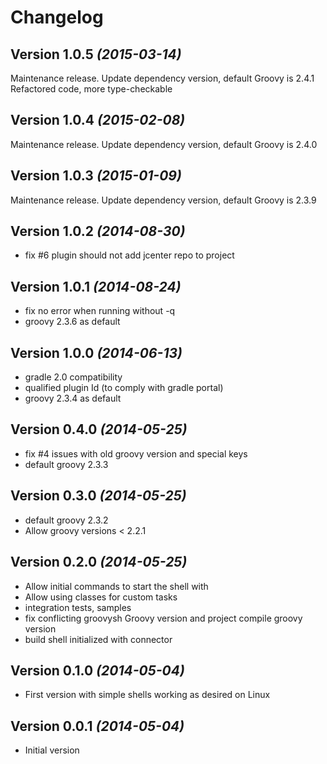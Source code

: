Changelog
=========

Version 1.0.5 *(2015-03-14)*
----------------------------

Maintenance release. Update dependency version, default Groovy is 2.4.1
Refactored code, more type-checkable

Version 1.0.4 *(2015-02-08)*
----------------------------

Maintenance release. Update dependency version, default Groovy is 2.4.0

Version 1.0.3 *(2015-01-09)*
----------------------------

Maintenance release. Update dependency version, default Groovy is 2.3.9

Version 1.0.2 *(2014-08-30)*
----------------------------

* fix #6 plugin should not add jcenter repo to project

Version 1.0.1 *(2014-08-24)*
----------------------------

* fix no error when running without -q
* groovy 2.3.6 as default

Version 1.0.0 *(2014-06-13)*
----------------------------

* gradle 2.0 compatibility
* qualified plugin Id (to comply with gradle portal)
* groovy 2.3.4 as default


Version 0.4.0 *(2014-05-25)*
----------------------------

* fix #4 issues with old groovy version and special keys
* default groovy 2.3.3

Version 0.3.0 *(2014-05-25)*
----------------------------

* default groovy 2.3.2
* Allow groovy versions < 2.2.1

Version 0.2.0 *(2014-05-25)*
----------------------------

* Allow initial commands to start the shell with
* Allow using classes for custom tasks
* integration tests, samples
* fix conflicting groovysh Groovy version and project compile groovy version
* build shell initialized with connector

Version 0.1.0 *(2014-05-04)*
----------------------------

* First version with simple shells working as desired on Linux

Version 0.0.1 *(2014-05-04)*
----------------------------

* Initial version

